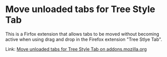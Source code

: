 # Move unloaded tabs for Tree Style Tab

This is a Firfox extension that allows tabs to be moved without becoming active when using drag and drop in the Firefox extension "Tree Stlye Tab".

Link: [Move unloaded tabs for Tree Style Tab on addons.mozilla.org](https://addons.mozilla.org/firefox/addon/move-unloaded-tabs-for-tst)
